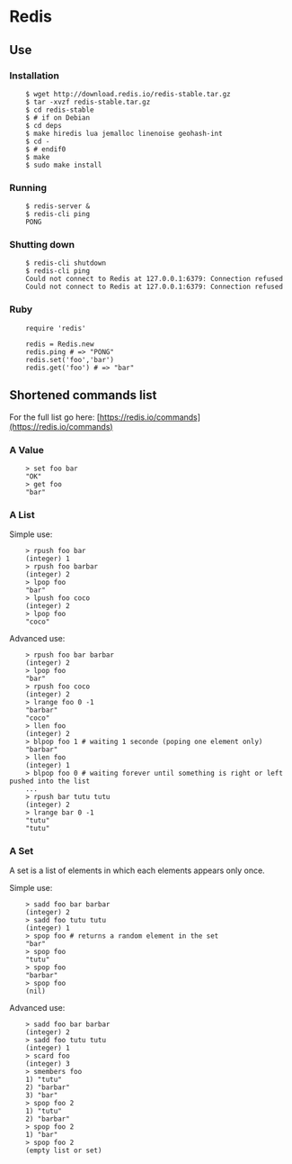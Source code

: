 # Redis

## Use

### Installation

```
    $ wget http://download.redis.io/redis-stable.tar.gz
    $ tar -xvzf redis-stable.tar.gz
    $ cd redis-stable
    $ # if on Debian
    $ cd deps
    $ make hiredis lua jemalloc linenoise geohash-int
    $ cd -
    $ # endif0
    $ make
    $ sudo make install
```

### Running

```
    $ redis-server &
    $ redis-cli ping
    PONG
```

### Shutting down

```
    $ redis-cli shutdown
    $ redis-cli ping
    Could not connect to Redis at 127.0.0.1:6379: Connection refused
    Could not connect to Redis at 127.0.0.1:6379: Connection refused
```

### Ruby

```
    require 'redis'
    
    redis = Redis.new
    redis.ping # => "PONG"
    redis.set('foo','bar')
    redis.get('foo') # => "bar"
```

## Shortened commands list

For the full list go here: [https://redis.io/commands](https://redis.io/commands)

### A Value

```
    > set foo bar
    "OK"
    > get foo
    "bar"
```

### A List

Simple use:

```
    > rpush foo bar
    (integer) 1
    > rpush foo barbar
    (integer) 2
    > lpop foo
    "bar"
    > lpush foo coco
    (integer) 2
    > lpop foo
    "coco"
```

Advanced use:

```
    > rpush foo bar barbar
    (integer) 2
    > lpop foo
    "bar"
    > rpush foo coco
    (integer) 2
    > lrange foo 0 -1
    "barbar"
    "coco"
    > llen foo
    (integer) 2
    > blpop foo 1 # waiting 1 seconde (poping one element only)
    "barbar"
    > llen foo
    (integer) 1
    > blpop foo 0 # waiting forever until something is right or left pushed into the list
    ...
    > rpush bar tutu tutu
    (integer) 2
    > lrange bar 0 -1
    "tutu"
    "tutu"
```

### A Set

A set is a list of elements in which each elements appears only once.

Simple use:

```
    > sadd foo bar barbar
    (integer) 2
    > sadd foo tutu tutu
    (integer) 1
    > spop foo # returns a random element in the set
    "bar"
    > spop foo
    "tutu"
    > spop foo
    "barbar"
    > spop foo
    (nil)
```

Advanced use:

```
    > sadd foo bar barbar
    (integer) 2
    > sadd foo tutu tutu
    (integer) 1
    > scard foo
    (integer) 3
    > smembers foo
    1) "tutu"
    2) "barbar"
    3) "bar"
    > spop foo 2
    1) "tutu"
    2) "barbar"
    > spop foo 2
    1) "bar"
    > spop foo 2
    (empty list or set)
```